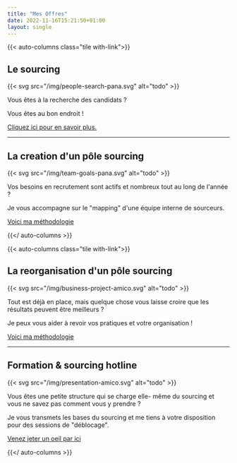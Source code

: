 ```yaml
---
title: "Mes Offres"
date: 2022-11-16T15:21:50+01:00
layout: single
---
```


{{< auto-columns class="tile with-link">}}
## Le sourcing

{{< svg src="/img/people-search-pana.svg" alt="todo" >}}

Vous êtes à la recherche des candidats ?

Vous êtes au bon endroit !

[Cliquez ici pour en savoir plus.](sourcing)

----
## La creation d'un pôle sourcing
{{< svg src="/img/team-goals-pana.svg" alt="todo" >}}

Vos besoins en recrutement sont actifs et nombreux tout au long de l'année ?

Je vous accompagne sur le "mapping" d'une équipe interne de sourceurs.

[Voici ma méthodologie](creation-pole-sourcing)

{{</ auto-columns >}}

{{< auto-columns class="tile with-link">}}
## La reorganisation d'un pôle sourcing
{{< svg src="/img/business-project-amico.svg" alt="todo" >}}

Tout est déjà en place, mais quelque chose vous laisse croire que les résultats peuvent être meilleurs ?

Je peux vous aider à revoir vos pratiques et votre organisation !

[Voici ma méthodologie](reorganisation-pole-sourcing)

----
## Formation & sourcing hotline
{{< svg src="/img/presentation-amico.svg" alt="todo" >}}

Vous êtes une petite structure qui se charge elle- même du sourcing et vous ne savez pas comment vous y prendre ?

Je vous transmets les bases du sourcing et me tiens à votre disposition pour des sessions de "déblocage".

[Venez jeter un oeil par ici](formation-et-hotline-sourcing)

{{</ auto-columns >}}